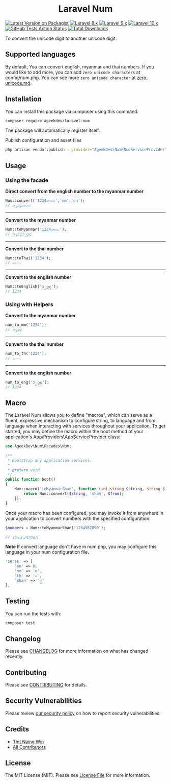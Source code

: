 <h1 align="center">Laravel Num</h1>

[![Latest Version on Packagist](https://img.shields.io/packagist/v/ageekdev/laravel-num.svg?style=flat-square)](https://packagist.org/packages/ageekdev/laravel-num)
[![Laravel 8.x](https://img.shields.io/badge/Laravel-8.x-red.svg?style=flat-square)](https://laravel.com/docs/8.x)
[![Laravel 9.x](https://img.shields.io/badge/Laravel-9.x-red.svg?style=flat-square)](https://laravel.com/docs/9.x)
[![Laravel 10.x](https://img.shields.io/badge/Laravel-10.x-red.svg?style=flat-square)](http://laravel.com)
[![GitHub Tests Action Status](https://img.shields.io/github/actions/workflow/status/ageekdev/laravel-num/run-tests.yml?label=tests&style=flat-square)](https://github.com/ageekdev/laravel-num/actions/workflows/run-tests.yml)
[![Total Downloads](https://img.shields.io/packagist/dt/ageekdev/laravel-num.svg?style=flat-square)](https://packagist.org/packages/ageekdev/laravel-num)

To convert the unicode digit to another unicode digit.

## Supported languages

By default, You can convert english, myanmar and thai numbers.
If you would like to add more, you can add `zero unicode characters` at config/num.php.
You can see more `zero unicode character` at [zero-unicode.md](zero-unicode.md).

## Installation
You can install this package via composer using this command:

```bash
composer require ageekdev/laravel-num
```

The package will automatically register itself.

Publish configuration and asset files
```bash
php artisan vendor:publish --provider="AgeekDev\Num\NumServiceProvider"
```

## Usage
### Using the facade

**Direct convert from the english number to the myanmar number**
```php
Num::convert('1234๑๒๓๔','mm','en'); 
// ၁၂၃၄๑๒๓๔
```
___

**Convert to the myanmar number**
```php
Num::toMyanmar('1234๑๒๓๔'); 
// ၁၂၃၄၁၂၃၄
```
___
**Convert to the thai number**
```php
Num::toThai('1234'); 
// ๑๒๓๔
```
___
**Convert to the english number**
```php
Num::toEnglish('၁၂၃၄'); 
// 1234
```

### Using with Helpers

**Convert to the myanmar number**
```php
num_to_mm('1234'); 
// ၁၂၃၄
```
___
**Convert to the thai number**
```php
num_to_th('1234');
// ๑๒๓๔
```
___
**Convert to the english number**
```php
num_to_eng('၁၂၃၄');
// 1234
```

## Macro

The Laravel Num allows you to define "macros", which can serve as a fluent, expressive mechanism to configure string, to language and from language when interacting with services throughout your application. 
To get started, you may define the macro within the boot method of your application's App\Providers\AppServiceProvider class:

```php
use AgeekDev\Num\Facades\Num;
 
/**
 * Bootstrap any application services.
 *
 * @return void
 */
public function boot()
{
    Num::macro('toMyanmarShan', function (int|string $string, string $from = null) {
        return Num::convert($string, 'shan', $from);
    });
}
```

Once your macro has been configured, you may invoke it from anywhere in your application to convert numbers with the specified configuration:

```php
$numbers = Num::toMyanmarShan('1234567890');

// ႑႒႓႔႕႖႗႘႙႐
```

**Note**
If convert language don't have in num.php, you may configure this language in your num configuration file.
```php
'zeros' => [
    'en' => 0,
    'mm' => '၀',
    'th' => '๐',
    'shan' => '႐'
],
```

## Testing

You can run the tests with:

```bash
composer test
```

## Changelog

Please see [CHANGELOG](CHANGELOG.md) for more information on what has changed recently.

## Contributing

Please see [CONTRIBUTING](.github/CONTRIBUTING.md) for details.

## Security Vulnerabilities

Please review [our security policy](../../security/policy) on how to report security vulnerabilities.

## Credits

- [Tint Naing Win](https://github.com/tintnaingwinn)
- [All Contributors](../../contributors)

## License

The MIT License (MIT). Please see [License File](LICENSE.md) for more information.
